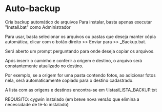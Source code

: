 # Auto-backup
 Cria backup automático de arquivos
 Para instalar, basta apenas executar "Install.bat" como Administrador

 Para usar, basta selecionar os arquivos ou pastas que deseja manter cópia automática, clicar com o botão direito >> Enviar para >> _Backup.bat.

 Será aberto um prompt perguntando para onde deseja copiar os arquivos.

 Após inserir o caminho e conferir a origem e destino, o arquivo será constantemente atualizado no destino.

 Por exemplo, se a origem for uma pasta contendo fotos, ao adicionar fotos nela, será automaticamente copiado para o destino cadastrado.
 
 A lista com as origens e destinos encontra-se em \listas\LISTA_BACKUP.txt
 
 REQUISITO: cygwin instalado (em breve nova versão que elimina a necessidade de tê-lo instalado)

